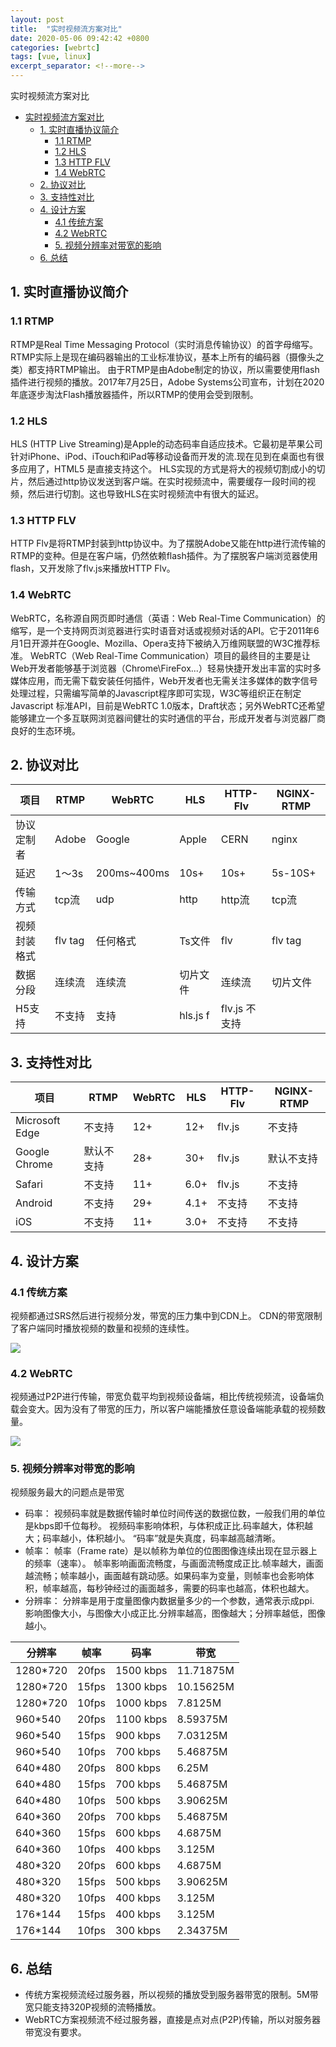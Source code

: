```yaml
---
layout: post
title:  "实时视频流方案对比"
date: 2020-05-06 09:42:42 +0800
categories: [webrtc]
tags: [vue, linux]
excerpt_separator: <!--more-->
---
```


实时视频流方案对比

<!--more-->

<!-- @import "[TOC]" {cmd="toc" depthFrom=1 depthTo=6 orderedList=false} -->

<!-- code_chunk_output -->

- [实时视频流方案对比](#实时视频流方案对比)
  - [1. 实时直播协议简介](#1-实时直播协议简介)
    - [1.1 RTMP](#11-rtmp)
    - [1.2 HLS](#12-hls)
    - [1.3 HTTP FLV](#13-http-flv)
    - [1.4 WebRTC](#14-webrtc)
  - [2. 协议对比](#2-协议对比)
  - [3. 支持性对比](#3-支持性对比)
  - [4. 设计方案](#4-设计方案)
    - [4.1 传统方案](#41-传统方案)
    - [4.2 WebRTC](#42-webrtc)
    - [5. 视频分辨率对带宽的影响](#5-视频分辨率对带宽的影响)
  - [6. 总结](#6-总结)

<!-- /code_chunk_output -->


## 1. 实时直播协议简介
### 1.1 RTMP
RTMP是Real Time Messaging Protocol（实时消息传输协议）的首字母缩写。RTMP实际上是现在编码器输出的工业标准协议，基本上所有的编码器（摄像头之类）都支持RTMP输出。
由于RTMP是由Adobe制定的协议，所以需要使用flash插件进行视频的播放。2017年7月25日，Adobe Systems公司宣布，计划在2020年底逐步淘汰Flash播放器插件，所以RTMP的使用会受到限制。

### 1.2 HLS
HLS (HTTP Live Streaming)是Apple的动态码率自适应技术。它最初是苹果公司针对iPhone、iPod、iTouch和iPad等移动设备而开发的流.现在见到在桌面也有很多应用了，HTML5 是直接支持这个。
HLS实现的方式是将大的视频切割成小的切片，然后通过http协议发送到客户端。在实时视频流中，需要缓存一段时间的视频，然后进行切割。这也导致HLS在实时视频流中有很大的延迟。

### 1.3 HTTP FLV
HTTP Flv是将RTMP封装到http协议中。为了摆脱Adobe又能在http进行流传输的RTMP的变种。但是在客户端，仍然依赖flash插件。为了摆脱客户端浏览器使用flash，又开发除了flv.js来播放HTTP Flv。

### 1.4 WebRTC
WebRTC，名称源自网页即时通信（英语：Web Real-Time Communication）的缩写，是一个支持网页浏览器进行实时语音对话或视频对话的API。它于2011年6月1日开源并在Google、Mozilla、Opera支持下被纳入万维网联盟的W3C推荐标准。
WebRTC（Web Real-Time Communication）项目的最终目的主要是让Web开发者能够基于浏览器（Chrome\FireFox...）轻易快捷开发出丰富的实时多媒体应用，而无需下载安装任何插件，Web开发者也无需关注多媒体的数字信号处理过程，只需编写简单的Javascript程序即可实现，W3C等组织正在制定Javascript 标准API，目前是WebRTC 1.0版本，Draft状态；另外WebRTC还希望能够建立一个多互联网浏览器间健壮的实时通信的平台，形成开发者与浏览器厂商良好的生态环境。

## 2. 协议对比

| 项目         | RTMP    | WebRTC      | HLS      | HTTP-Flv | NGINX-RTMP |
|------------|---------|-------------|----------|----------|------------|
| 协议定制者   | Adobe   | Google      | Apple    | CERN     | nginx      |
| 延迟         | 1～3s    | 200ms~400ms | 10s+     | 10s+     | 5s-10S+    |
| 传输方式     | tcp流   | udp         | http     | http流   | tcp流      |
| 视频封装格式 | flv tag | 任何格式    | Ts文件   | flv      | flv tag    |
| 数据分段     | 连续流  | 连续流      | 切片文件 | 连续流   | 切片文件   |
|H5支持	|不支持	|支持	|hls.js	f|flv.js	不支持|

## 3. 支持性对比
| 项目           | RTMP       | WebRTC | HLS  | HTTP-Flv | NGINX-RTMP |
|----------------|------------|--------|------|----------|------------|
| Microsoft Edge | 不支持     | 12+    | 12+  | flv.js   | 不支持     |
| Google Chrome  | 默认不支持 | 28+    | 30+  | flv.js   | 默认不支持 |
| Safari         | 不支持     | 11+    | 6.0+ | flv.js   | 不支持     |
| Android        | 不支持     | 29+    | 4.1+ | 不支持   | 不支持     |
| iOS            | 不支持     | 11+    | 3.0+ | 不支持   | 不支持     |

## 4. 设计方案
### 4.1 传统方案
视频都通过SRS然后进行视频分发，带宽的压力集中到CDN上。
CDN的带宽限制了客户端同时播放视频的数量和视频的连续性。

![](/images/架构设计-RTMP.jpg)

### 4.2 WebRTC
视频通过P2P进行传输，带宽负载平均到视频设备端，相比传统视频流，设备端负载会变大。因为没有了带宽的压力，所以客户端能播放任意设备端能承载的视频数量。

![](/images/架构设计-webrtc.jpg)

### 5. 视频分辨率对带宽的影响
视频服务最大的问题点是带宽

* 码率：
视频码率就是数据传输时单位时间传送的数据位数，一般我们用的单位是kbps即千位每秒。
视频码率影响体积，与体积成正比.码率越大，体积越大；码率越小，体积越小。 “码率”就是失真度，码率越高越清晰。
* 帧率：
帧率（Frame rate）是以帧称为单位的位图图像连续出现在显示器上的频率（速率）。
帧率影响画面流畅度，与画面流畅度成正比.帧率越大，画面越流畅；帧率越小，画面越有跳动感。如果码率为变量，则帧率也会影响体积，帧率越高，每秒钟经过的画面越多，需要的码率也越高，体积也越大。
* 分辨率：
分辨率是用于度量图像内数据量多少的一个参数，通常表示成ppi.
影响图像大小，与图像大小成正比.分辨率越高，图像越大；分辨率越低，图像越小。

| 分辨率   | 帧率  | 码率      | 带宽      |
|----------|-------|-----------|-----------|
| 1280*720 | 20fps | 1500 kbps | 11.71875M |
| 1280*720 | 15fps | 1300 kbps | 10.15625M |
| 1280*720 | 10fps | 1000 kbps | 7.8125M   |
| 960*540  | 20fps | 1100 kbps | 8.59375M  |
| 960*540  | 15fps | 900 kbps  | 7.03125M  |
| 960*540  | 10fps | 700 kbps  | 5.46875M  |
| 640*480  | 20fps | 800 kbps  | 6.25M     |
| 640*480  | 15fps | 700 kbps  | 5.46875M  |
| 640*480  | 10fps | 500 kbps  | 3.90625M  |
| 640*360  | 20fps | 700 kbps  | 5.46875M  |
| 640*360  | 15fps | 600 kbps  | 4.6875M   |
| 640*360  | 10fps | 400 kbps  | 3.125M    |
| 480*320  | 20fps | 600 kbps  | 4.6875M   |
| 480*320  | 15fps | 500 kbps  | 3.90625M  |
| 480*320  | 10fps | 400 kbps  | 3.125M    |
| 176*144  | 15fps | 400 kbps  | 3.125M    |
| 176*144  | 10fps | 300 kbps  | 2.34375M  |

## 6. 总结

* 传统方案视频流经过服务器，所以视频的播放受到服务器带宽的限制。5M带宽只能支持320P视频的流畅播放。
* WebRTC方案视频流不经过服务器，直接是点对点(P2P)传输，所以对服务器带宽没有要求。